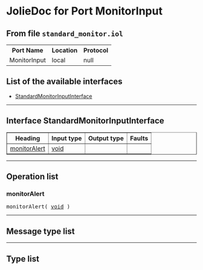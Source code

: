 <html>
<head></head><body>
<h1>JolieDoc for Port MonitorInput</h1>
<h2>From file <code>standard_monitor.iol
</code></h2>
<table>
<tr>
<th>Port Name</th>
<th>Location</th>
<th>Protocol</th>
</tr>
<tr>
<td>MonitorInput</td>
<td>local</td>
<td>null</td>
</tr>
</table>
<h2>List of the available interfaces</h2>
<ul>
<li><a href="#StandardMonitorInputInterface">StandardMonitorInputInterface </a>
</ul>
<hr>
<h2 id=StandardMonitorInputInterface>Interface StandardMonitorInputInterface</h2>
<a name="StandardMonitorInputInterface"></a>
<table border="1">
<tr>
<th>Heading</th>
<th>Input type</th>
<th>Output type</th>
<th>Faults</th>
</tr>
<tr>
<td><a href="#monitorAlert">monitorAlert</a></td>
<td><a href="#void">void</a><br /></td><td>&nbsp;</td><td>&nbsp;</td>
</tr>
</tr>
</table>
<hr>
<h2>Operation list</h2>
<div class="operation-title"><a name="monitorAlert"></a><h3 id="monitorAlert">monitorAlert</h3></div>
<p><pre>monitorAlert( <a href="#void">void</a> )</pre></p>
<hr>
<h2>Message type list</h2>
<hr>
<h2>Type list</h2>
</body>
</html>
